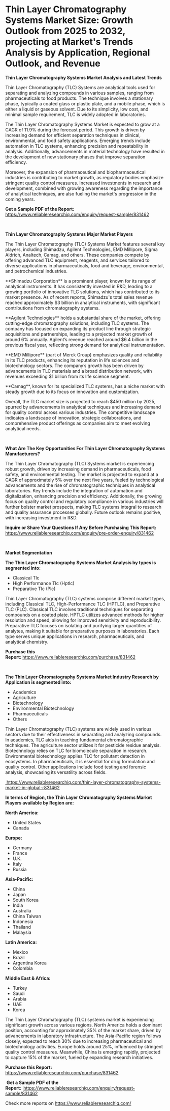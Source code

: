 <p><h1>Thin Layer Chromatography Systems Market Size: Growth Outlook from 2025 to 2032, projecting at Market's Trends Analysis by Application, Regional Outlook, and Revenue</h1></p><p><strong>Thin Layer Chromatography Systems Market Analysis and Latest Trends</strong></p>
<p><p>Thin Layer Chromatography (TLC) Systems are analytical tools used for separating and analyzing compounds in various samples, ranging from pharmaceuticals to food products. The technique involves a stationary phase, typically a coated glass or plastic plate, and a mobile phase, which is either a liquid or gaseous solvent. Due to its simplicity, low cost, and minimal sample requirement, TLC is widely adopted in laboratories.</p><p>The Thin Layer Chromatography Systems Market is expected to grow at a CAGR of 11.9% during the forecast period. This growth is driven by increasing demand for efficient separation techniques in clinical, environmental, and food safety applications. Emerging trends include automation in TLC systems, enhancing precision and repeatability in analysis. Additionally, advancements in material technology have resulted in the development of new stationary phases that improve separation efficiency.</p><p>Moreover, the expansion of pharmaceutical and biopharmaceutical industries is contributing to market growth, as regulatory bodies emphasize stringent quality control measures. Increased investments in research and development, combined with growing awareness regarding the importance of analytical techniques, are also fueling the market's progression in the coming years.</p></p>
<p><strong>Get a Sample PDF of the Report:&nbsp;</strong> <a href="https://www.reliableresearchiq.com/enquiry/request-sample/831462?utm_campaign=2463&utm_medium=2&utm_source=Github&utm_content=ia&utm_term=25032025&utm_id=thin-layer-chromatography-systems">https://www.reliableresearchiq.com/enquiry/request-sample/831462</a></p>
<p>&nbsp;</p>
<p><strong>Thin Layer Chromatography Systems Major Market Players</strong></p>
<p><p>The Thin Layer Chromatography (TLC) Systems Market features several key players, including Shimadzu, Agilent Technologies, EMD Millipore, Sigma Aldrich, Analtech, Camag, and others. These companies compete by offering advanced TLC equipment, reagents, and services tailored to diverse applications in pharmaceuticals, food and beverage, environmental, and petrochemical industries.</p><p>**Shimadzu Corporation** is a prominent player, known for its range of analytical instruments. It has consistently invested in R&D, leading to a growing portfolio of innovative TLC solutions, which has contributed to its market presence. As of recent reports, Shimadzu's total sales revenue reached approximately $3 billion in analytical instruments, with significant contributions from chromatography systems.</p><p>**Agilent Technologies** holds a substantial share of the market, offering cutting-edge chromatography solutions, including TLC systems. The company has focused on expanding its product line through strategic acquisitions and partnerships, leading to a projected market growth of around 6% annually. Agilent’s revenue reached around $6.4 billion in the previous fiscal year, reflecting strong demand for analytical instrumentation.</p><p>**EMD Millipore** (part of Merck Group) emphasizes quality and reliability in its TLC products, enhancing its reputation in life sciences and biotechnology sectors. The company’s growth has been driven by advancements in TLC materials and a broad distribution network, with revenues exceeding $1 billion from its life science segment.</p><p>**Camag**, known for its specialized TLC systems, has a niche market with steady growth due to its focus on innovation and customization. </p><p>Overall, the TLC market size is projected to reach $450 million by 2025, spurred by advancements in analytical techniques and increasing demand for quality control across various industries. The competitive landscape indicates a landscape of innovation, strategic collaborations, and comprehensive product offerings as companies aim to meet evolving analytical needs.</p></p>
<p>&nbsp;</p>
<p><strong>What Are The Key Opportunities For Thin Layer Chromatography Systems Manufacturers?</strong></p>
<p><p>The Thin Layer Chromatography (TLC) Systems market is experiencing robust growth, driven by increasing demand in pharmaceuticals, food safety, and environmental testing. The market is projected to expand at a CAGR of approximately 5% over the next five years, fueled by technological advancements and the rise of chromatographic techniques in analytical laboratories. Key trends include the integration of automation and digitalization, enhancing precision and efficiency. Additionally, the growing focus on quality control and regulatory compliance in various industries will further bolster market prospects, making TLC systems integral to research and quality assurance processes globally. Future outlook remains positive, with increasing investment in R&D.</p></p>
<p><strong>Inquire or Share Your Questions If Any Before Purchasing This Report:</strong> <a href="https://www.reliableresearchiq.com/enquiry/pre-order-enquiry/831462?utm_campaign=2463&utm_medium=2&utm_source=Github&utm_content=ia&utm_term=25032025&utm_id=thin-layer-chromatography-systems">https://www.reliableresearchiq.com/enquiry/pre-order-enquiry/831462</a></p>
<p>&nbsp;</p>
<p><strong>Market Segmentation</strong></p>
<p><strong>The Thin Layer Chromatography Systems Market Analysis by types is segmented into:</strong></p>
<p><ul><li>Classical Tlc</li><li>High Performance Tlc (Hptlc)</li><li>Preparative Tlc (Plc)</li></ul></p>
<p><p>Thin Layer Chromatography (TLC) systems comprise different market types, including Classical TLC, High-Performance TLC (HPTLC), and Preparative TLC (PLC). Classical TLC involves traditional techniques for separating compounds on a coated plate. HPTLC utilizes advanced methods for higher resolution and speed, allowing for improved sensitivity and reproducibility. Preparative TLC focuses on isolating and purifying larger quantities of analytes, making it suitable for preparative purposes in laboratories. Each type serves unique applications in research, pharmaceuticals, and analytical chemistry.</p></p>
<p><strong>Purchase this Report:&nbsp;</strong><a href="https://www.reliableresearchiq.com/purchase/831462?utm_campaign=2463&utm_medium=2&utm_source=Github&utm_content=ia&utm_term=25032025&utm_id=thin-layer-chromatography-systems">https://www.reliableresearchiq.com/purchase/831462</a></p>
<p>&nbsp;</p>
<p><strong>The Thin Layer Chromatography Systems Market Industry Research by Application is segmented into:</strong></p>
<p><ul><li>Academics</li><li>Agriculture</li><li>Biotechnology</li><li>Environmental Biotechnology</li><li>Pharmaceuticals</li><li>Others</li></ul></p>
<p><p>Thin Layer Chromatography (TLC) systems are widely used in various sectors due to their effectiveness in separating and analyzing compounds. In academics, TLC aids in teaching fundamental chromatographic techniques. The agriculture sector utilizes it for pesticide residue analysis. Biotechnology relies on TLC for biomolecule separation in research. Environmental biotechnology applies TLC for pollutant detection in ecosystems. In pharmaceuticals, it is essential for drug formulation and quality control. Other applications include food testing and forensic analysis, showcasing its versatility across fields.</p></p>
<p><a href="https://www.reliableresearchiq.com/thin-layer-chromatography-systems-market-in-global-r831462?utm_campaign=2463&utm_medium=2&utm_source=Github&utm_content=ia&utm_term=25032025&utm_id=thin-layer-chromatography-systems">&nbsp;https://www.reliableresearchiq.com/thin-layer-chromatography-systems-market-in-global-r831462</a></p>
<p><strong>In terms of Region, the Thin Layer Chromatography Systems Market Players available by Region are:</strong></p>
<p>
    <p> <strong> North America: </strong>
        <ul>
            <li>United States</li>
            <li>Canada</li>
        </ul>
        </p> 
    <p> <strong> Europe: </strong>
        <ul>
            <li>Germany</li>
            <li>France</li>
            <li>U.K.</li>
            <li>Italy</li>
            <li>Russia</li>
        </ul>
        </p> 
    <p> <strong> Asia-Pacific: </strong>
        <ul>
            <li>China</li>
            <li>Japan</li>
            <li>South Korea</li>
            <li>India</li>
            <li>Australia</li>
            <li>China Taiwan</li>
            <li>Indonesia</li>
            <li>Thailand</li>
            <li>Malaysia</li>
        </ul>
        </p> 
    <p> <strong> Latin America: </strong>
        <ul>
            <li>Mexico</li>
            <li>Brazil</li>
            <li>Argentina Korea</li>
            <li>Colombia</li>
        </ul>
        </p> 
    <p> <strong> Middle East & Africa: </strong>
        <ul>
            <li>Turkey</li>
            <li>Saudi</li>
            <li>Arabia</li>
            <li>UAE</li>
            <li>Korea</li>
        </ul>
    </p>
    </p>
<p><p>The Thin Layer Chromatography (TLC) systems market is experiencing significant growth across various regions. North America holds a dominant position, accounting for approximately 35% of the market share, driven by advancements in laboratory infrastructure. The Asia-Pacific region follows closely, expected to reach 30% due to increasing pharmaceutical and biotechnology activities. Europe holds around 25%, influenced by stringent quality control measures. Meanwhile, China is emerging rapidly, projected to capture 15% of the market, fueled by expanding research initiatives.</p></p>
<p><strong>Purchase this Report: </strong><a href="https://www.reliableresearchiq.com/purchase/831462?utm_campaign=2463&utm_medium=2&utm_source=Github&utm_content=ia&utm_term=25032025&utm_id=thin-layer-chromatography-systems">https://www.reliableresearchiq.com/purchase/831462</a></p>
<p>&nbsp;<strong>Get a Sample PDF of the Report:&nbsp;&nbsp;</strong><a href="https://www.reliableresearchiq.com/enquiry/request-sample/831462?utm_campaign=2463&utm_medium=2&utm_source=Github&utm_content=ia&utm_term=25032025&utm_id=thin-layer-chromatography-systems">https://www.reliableresearchiq.com/enquiry/request-sample/831462</a></p>
<p><strong></strong></p>
<p>Check more reports on <a href="https://www.reliableresearchiq.com/?utm_campaign=2463&utm_medium=2&utm_source=Github&utm_content=ia&utm_term=25032025&utm_id=thin-layer-chromatography-systems">https://www.reliableresearchiq.com/</a></p>